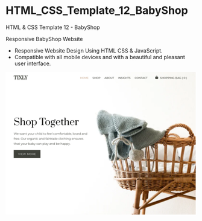 # HTML_CSS_Template_12_BabyShop
HTML &amp; CSS Template 12 - BabyShop

Responsive BabyShop Website
- Responsive Website Design Using HTML CSS & JavaScript.
- Compatible with all mobile devices and with a beautiful and pleasant user interface.

![preview img](/preview.png)
